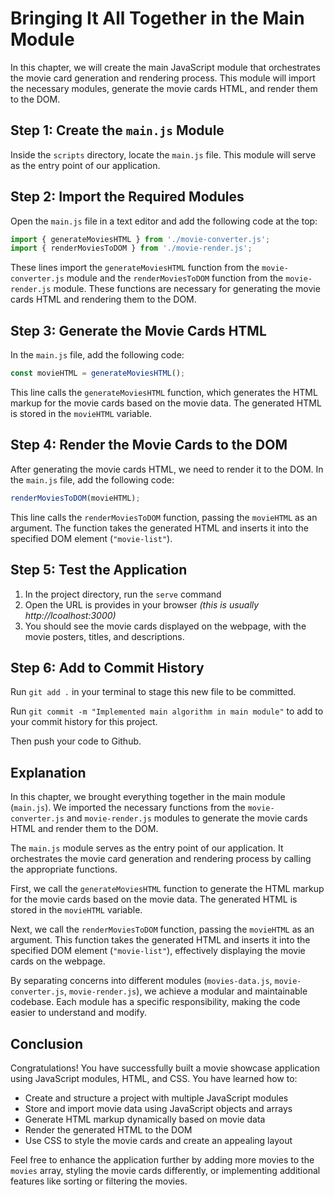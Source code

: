 # Bringing It All Together in the Main Module

In this chapter, we will create the main JavaScript module that orchestrates the movie card generation and rendering process. This module will import the necessary modules, generate the movie cards HTML, and render them to the DOM.

## Step 1: Create the `main.js` Module

Inside the `scripts` directory, locate the `main.js` file. This module will serve as the entry point of our application.

## Step 2: Import the Required Modules

Open the `main.js` file in a text editor and add the following code at the top:

```javascript
import { generateMoviesHTML } from './movie-converter.js';
import { renderMoviesToDOM } from './movie-render.js';
```

These lines import the `generateMoviesHTML` function from the `movie-converter.js` module and the `renderMoviesToDOM` function from the `movie-render.js` module. These functions are necessary for generating the movie cards HTML and rendering them to the DOM.

## Step 3: Generate the Movie Cards HTML

In the `main.js` file, add the following code:

```javascript
const movieHTML = generateMoviesHTML();
```

This line calls the `generateMoviesHTML` function, which generates the HTML markup for the movie cards based on the movie data. The generated HTML is stored in the `movieHTML` variable.

## Step 4: Render the Movie Cards to the DOM

After generating the movie cards HTML, we need to render it to the DOM. In the `main.js` file, add the following code:

```javascript
renderMoviesToDOM(movieHTML);
```

This line calls the `renderMoviesToDOM` function, passing the `movieHTML` as an argument. The function takes the generated HTML and inserts it into the specified DOM element (`"movie-list"`).

## Step 5: Test the Application

1. In the project directory, run the `serve` command
2. Open the URL is provides in your browser _(this is usually http://lcoalhost:3000)_
3. You should see the movie cards displayed on the webpage, with the movie posters, titles, and descriptions.

## Step 6: Add to Commit History

Run `git add .` in your terminal to stage this new file to be committed.

Run `git commit -m "Implemented main algorithm in main module"` to add to your commit history for this project.

Then push your code to Github.

## Explanation

In this chapter, we brought everything together in the main module (`main.js`). We imported the necessary functions from the `movie-converter.js` and `movie-render.js` modules to generate the movie cards HTML and render them to the DOM.

The `main.js` module serves as the entry point of our application. It orchestrates the movie card generation and rendering process by calling the appropriate functions.

First, we call the `generateMoviesHTML` function to generate the HTML markup for the movie cards based on the movie data. The generated HTML is stored in the `movieHTML` variable.

Next, we call the `renderMoviesToDOM` function, passing the `movieHTML` as an argument. This function takes the generated HTML and inserts it into the specified DOM element (`"movie-list"`), effectively displaying the movie cards on the webpage.

By separating concerns into different modules (`movies-data.js`, `movie-converter.js`, `movie-render.js`), we achieve a modular and maintainable codebase. Each module has a specific responsibility, making the code easier to understand and modify.

## Conclusion

Congratulations! You have successfully built a movie showcase application using JavaScript modules, HTML, and CSS. You have learned how to:

- Create and structure a project with multiple JavaScript modules
- Store and import movie data using JavaScript objects and arrays
- Generate HTML markup dynamically based on movie data
- Render the generated HTML to the DOM
- Use CSS to style the movie cards and create an appealing layout

Feel free to enhance the application further by adding more movies to the `movies` array, styling the movie cards differently, or implementing additional features like sorting or filtering the movies.
